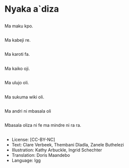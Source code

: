 # Nyaka a`diza

##
Ma maku kpo.

##
Ma kabeji re.

##
Ma karoti fa.

##
Ma kaiko oji.

##
Ma ulujo oli.

##
Ma sukuma wiki oli.

##
Ma andri ni mbasala oli

##
Mbasala oliza ni fe ma
mindre ni ra ra.

##
* License: [CC-BY-NC]
* Text: Clare Verbeek, Thembani Dladla, Zanele Buthelezi
* Illustration: Kathy Arbuckle, Ingrid Schechter
* Translation: Doris Maandebo
* Language: lgg
